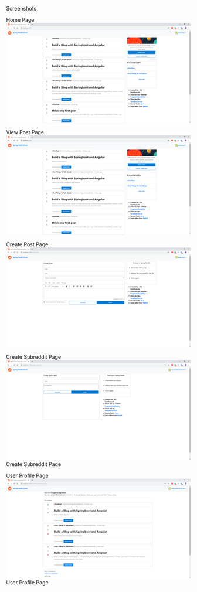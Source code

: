Screenshots

Home Page
![img.png](img.png)

View Post Page
![img_1.png](img_1.png)

Create Post Page
![img_2.png](img_2.png)

Create Subreddit Page
![img_3.png](img_3.png)Create Subreddit Page

User Profile Page
![img_4.png](img_4.png)User Profile Page